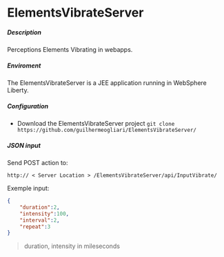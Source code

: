 # ElementsVibrateServer

##### Description

Perceptions Elements Vibrating in webapps.

##### Enviroment

The ElementsVibrateServer is a JEE application running in WebSphere Liberty.

##### Configuration

- Download the ElementsVibrateServer project
`git clone https://github.com/guilhermeogliari/ElementsVibrateServer/`

##### JSON input

Send POST action to:

`http:// < Server Location > /ElementsVibrateServer/api/InputVibrate/`

Exemple input:

```json
{
	"duration":2,
	"intensity":100,
	"interval":2,
	"repeat":3
}
```
> duration, intensity in mileseconds
